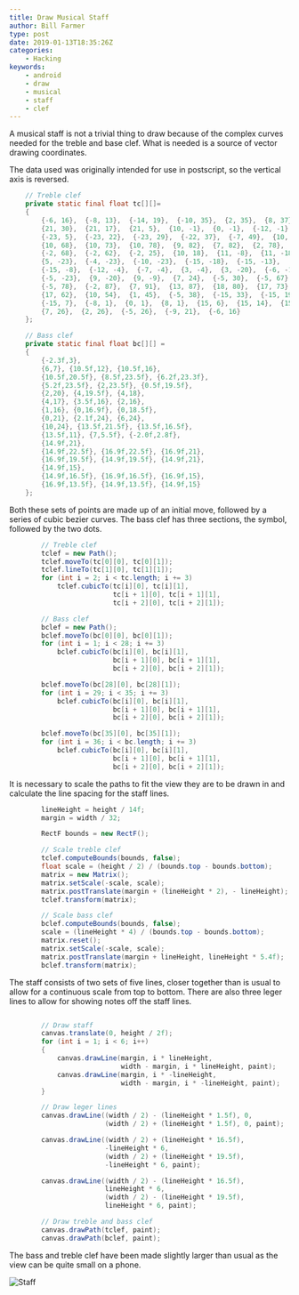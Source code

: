 ```yaml
---
title: Draw Musical Staff
author: Bill Farmer
type: post
date: 2019-01-13T18:35:26Z
categories:
    - Hacking
keywords:
    - android
    - draw
    - musical
    - staff
    - clef
---
```


A musical staff is not a trivial thing to draw because of the complex
curves needed for the treble and base clef. What is needed is a source
of vector drawing coordinates.

The data used was originally intended for use in postscript, so the
vertical axis is reversed.

```java
    // Treble clef
    private static final float tc[][]=
    {
        {-6, 16},  {-8, 13},  {-14, 19},  {-10, 35},  {2, 35},  {8, 37},
        {21, 30},  {21, 17},  {21, 5},  {10, -1},  {0, -1},  {-12, -1},
        {-23, 5},  {-23, 22},  {-23, 29},  {-22, 37},  {-7, 49},  {10, 61},
        {10, 68},  {10, 73},  {10, 78},  {9, 82},  {7, 82},  {2, 78},
        {-2, 68},  {-2, 62},  {-2, 25},  {10, 18},  {11, -8},  {11, -18},
        {5, -23},  {-4, -23},  {-10, -23},  {-15, -18},  {-15, -13},
        {-15, -8},  {-12, -4},  {-7, -4},  {3, -4},  {3, -20},  {-6, -17},
        {-5, -23},  {9, -20},  {9, -9},  {7, 24},  {-5, 30},  {-5, 67},
        {-5, 78},  {-2, 87},  {7, 91},  {13, 87},  {18, 80},  {17, 73},
        {17, 62},  {10, 54},  {1, 45},  {-5, 38},  {-15, 33},  {-15, 19},
        {-15, 7},  {-8, 1},  {0, 1},  {8, 1},  {15, 6},  {15, 14},  {15, 23},
        {7, 26},  {2, 26},  {-5, 26},  {-9, 21},  {-6, 16}
    };

    // Bass clef
    private static final float bc[][] =
    {
        {-2.3f,3},
        {6,7}, {10.5f,12}, {10.5f,16},
        {10.5f,20.5f}, {8.5f,23.5f}, {6.2f,23.3f},
        {5.2f,23.5f}, {2,23.5f}, {0.5f,19.5f},
        {2,20}, {4,19.5f}, {4,18},
        {4,17}, {3.5f,16}, {2,16},
        {1,16}, {0,16.9f}, {0,18.5f},
        {0,21}, {2.1f,24}, {6,24},
        {10,24}, {13.5f,21.5f}, {13.5f,16.5f},
        {13.5f,11}, {7,5.5f}, {-2.0f,2.8f},
        {14.9f,21},
        {14.9f,22.5f}, {16.9f,22.5f}, {16.9f,21},
        {16.9f,19.5f}, {14.9f,19.5f}, {14.9f,21},
        {14.9f,15},
        {14.9f,16.5f}, {16.9f,16.5f}, {16.9f,15},
        {16.9f,13.5f}, {14.9f,13.5f}, {14.9f,15}
    };
```

Both these sets of points are made up of an initial move, followed by
a series of cubic bezier curves. The bass clef has three sections, the
symbol, followed by the two dots.

```java
        // Treble clef
        tclef = new Path();
        tclef.moveTo(tc[0][0], tc[0][1]);
        tclef.lineTo(tc[1][0], tc[1][1]);
        for (int i = 2; i < tc.length; i += 3)
            tclef.cubicTo(tc[i][0], tc[i][1],
                          tc[i + 1][0], tc[i + 1][1],
                          tc[i + 2][0], tc[i + 2][1]);

        // Bass clef
        bclef = new Path();
        bclef.moveTo(bc[0][0], bc[0][1]);
        for (int i = 1; i < 28; i += 3)
            bclef.cubicTo(bc[i][0], bc[i][1],
                          bc[i + 1][0], bc[i + 1][1],
                          bc[i + 2][0], bc[i + 2][1]);

        bclef.moveTo(bc[28][0], bc[28][1]);
        for (int i = 29; i < 35; i += 3)
            bclef.cubicTo(bc[i][0], bc[i][1],
                          bc[i + 1][0], bc[i + 1][1],
                          bc[i + 2][0], bc[i + 2][1]);

        bclef.moveTo(bc[35][0], bc[35][1]);
        for (int i = 36; i < bc.length; i += 3)
            bclef.cubicTo(bc[i][0], bc[i][1],
                          bc[i + 1][0], bc[i + 1][1],
                          bc[i + 2][0], bc[i + 2][1]);
```

It is necessary to scale the paths to fit the view they are to be
drawn in and calculate the line spacing for the staff lines.

```java
        lineHeight = height / 14f;
        margin = width / 32;

        RectF bounds = new RectF();

        // Scale treble clef
        tclef.computeBounds(bounds, false);
        float scale = (height / 2) / (bounds.top - bounds.bottom);
        matrix = new Matrix();
        matrix.setScale(-scale, scale);
        matrix.postTranslate(margin + (lineHeight * 2), - lineHeight);
        tclef.transform(matrix);

        // Scale bass clef
        bclef.computeBounds(bounds, false);
        scale = (lineHeight * 4) / (bounds.top - bounds.bottom);
        matrix.reset();
        matrix.setScale(-scale, scale);
        matrix.postTranslate(margin + lineHeight, lineHeight * 5.4f);
        bclef.transform(matrix);
```

The staff consists of two sets of five lines, closer together than is
usual to allow for a continuous scale from top to bottom. There are
also three leger lines to allow for showing notes off the staff lines.

```java

        // Draw staff
        canvas.translate(0, height / 2f);
        for (int i = 1; i < 6; i++)
        {
            canvas.drawLine(margin, i * lineHeight,
                            width - margin, i * lineHeight, paint);
            canvas.drawLine(margin, i * -lineHeight,
                            width - margin, i * -lineHeight, paint);
        }

        // Draw leger lines
        canvas.drawLine((width / 2) - (lineHeight * 1.5f), 0,
                        (width / 2) + (lineHeight * 1.5f), 0, paint);

        canvas.drawLine((width / 2) + (lineHeight * 16.5f),
                        -lineHeight * 6,
                        (width / 2) + (lineHeight * 19.5f),
                        -lineHeight * 6, paint);

        canvas.drawLine((width / 2) - (lineHeight * 16.5f),
                        lineHeight * 6,
                        (width / 2) - (lineHeight * 19.5f),
                        lineHeight * 6, paint);

        // Draw treble and bass clef
        canvas.drawPath(tclef, paint);
        canvas.drawPath(bclef, paint);
```

The bass and treble clef have been made slightly larger than usual as
the view can be quite small on a phone.

![Staff][1]

 [1]: images/2019/01/staff.png
